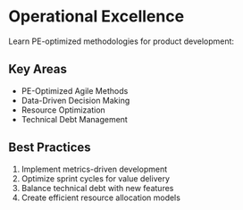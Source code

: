 # Operational Excellence

Learn PE-optimized methodologies for product development:

## Key Areas
- PE-Optimized Agile Methods
- Data-Driven Decision Making
- Resource Optimization
- Technical Debt Management

## Best Practices
1. Implement metrics-driven development
2. Optimize sprint cycles for value delivery
3. Balance technical debt with new features
4. Create efficient resource allocation models
